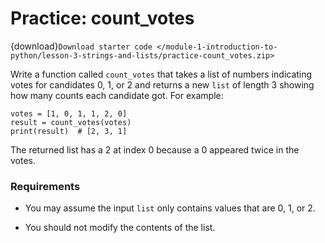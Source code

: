 # <i class="fas fa-laptop fa-fw"></i> Practice: count_votes

{download}`Download starter code </module-1-introduction-to-python/lesson-3-strings-and-lists/practice-count_votes.zip>`

Write a function called `count_votes` that takes a list of numbers indicating votes for candidates 0, 1, or 2 and returns a new `list` of length 3 showing how many counts each candidate got. For example:

```{snippet}
votes = [1, 0, 1, 1, 2, 0]
result = count_votes(votes)
print(result)  # [2, 3, 1]
```

The returned list has a 2 at index 0 because a 0 appeared twice in the votes.

### Requirements

- You may assume the input `list` only contains values that are 0, 1, or 2.

- You should not modify the contents of the list.
